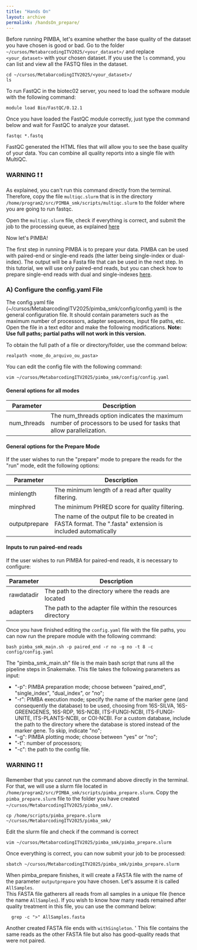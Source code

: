 ```yaml
---
title: "Hands On"
layout: archive
permalink: /handsOn_prepare/
---  
```


Before running PIMBA, let's examine whether the base quality of the dataset you have chosen is good or bad.
Go to the folder `~/cursos/MetabarcodingITV2025/<your_dataset>/` and replace `<your_dataset>` with your chosen dataset.
If you use the `ls` command, you can list and view all the FASTQ files in the dataset.

```console  
cd ~/cursos/MetabarcodingITV2025/<your_dataset>/
ls
```
To run FastQC in the biotec02 server, you need to load the software module with the following command:
```console  
module load Bio/FastQC/0.12.1
```

Once you have loaded the FastQC module correctly, just type the command below and wait for FastQC to analyze your dataset.
```console  
fastqc *.fastq
```
FastQC generated the HTML files that will allow you to see the base quality of your data.
You can combine all quality reports into a single file with MultiQC.
### WARNING ❗ :exclamation:
As explained, you can't run this command directly from the terminal. Therefore, copy the file `multiqc.slurm` that is in the directory `/home/program2/src/PIMBA_smk/scripts/multiqc.slurm` to the folder where you are going to run fastqc.

Open the `multiqc.slurm` file, check if everything is correct, and submit the job to the processing queue, as explained [here](https://itvgenomics.github.io/tutorial_metabarcoding_v3/submitting_jobs/)

Now let's PIMBA!

The first step in running PIMBA is to prepare your data. PIMBA can be used with paired-end or single-end reads (the latter being single-index or dual-index). The output will be a Fasta file that can be used in the next step. In this tutorial, we will use only paired-end reads, but you can check how to prepare single-end reads with dual and single-indexes [here](https://github.com/itvgenomics/pimba_smk/blob/main/README.md#a-configure-the-configyaml-file).

### A) Configure the config.yaml File

The config.yaml file (~/cursos/MetabarcodingITV2025/pimba_smk/config/config.yaml) is the general configuration file. It should contain parameters such as the maximum number of processors, adapter sequences, input file paths, etc. Open the file in a text editor and make the following modifications. **Note: Use full paths; partial paths will not work in this version.**

To obtain the full path of a file or directory/folder, use the command below:
```console  
realpath <nome_do_arquivo_ou_pasta>
```

You can edit the config file with the following command:
```console  
vim ~/cursos/MetabarcodingITV2025/pimba_smk/config/config.yaml
```
#### General options for all modes

| Parameter | Description |
| ----------- | ----------- |
| num_threads | The num_threads option indicates the maximum number of processors to be used for tasks that allow parallelization. |

#### General options for the Prepare Mode
If the user wishes to run the "prepare" mode to prepare the reads for the "run" mode, edit the following options:

| Parameter | Description |
| ----------- | ----------- |
| minlength | The minimum length of a read after quality filtering. |
| minphred | The minimum PHRED score for quality filtering. |
| outputprepare | The name of the output file to be created in FASTA format. The ".fasta" extension is included automatically |

#### Inputs to run paired-end reads
If the user wishes to run PIMBA for paired-end reads, it is necessary to configure:

| Parameter | Description |
| ----------- | ----------- |
| rawdatadir | The path to the directory where the reads are located |
| adapters | The path to the adapter file within the resources directory |

Once you have finished editing the `config.yaml` file with the file paths, you can now run the prepare module with the following command:
```console  
bash pimba_smk_main.sh -p paired_end -r no -g no -t 8 -c config/config.yaml
```
The "pimba_smk_main.sh" file is the main bash script that runs all the pipeline steps in Snakemake. This file takes the following parameters as input:

- "-p": PIMBA preparation mode; choose between "paired_end", "single_index", "dual_index", or "no";
- "-r": PIMBA execution mode; specify the name of the marker gene (and consequently the database) to be used, choosing from 16S-SILVA, 16S-GREENGENES, 16S-RDP, 16S-NCBI, ITS-FUNGI-NCBI, ITS-FUNGI-UNITE, ITS-PLANTS-NCBI, or COI-NCBI. For a custom database, include the path to the directory where the database is stored instead of the marker gene. To skip, indicate "no";
- "-g": PIMBA plotting mode; choose between "yes" or "no";
- "-t": number of processors;
- "-c": the path to the config file.

### WARNING ❗ :exclamation:
Remember that you cannot run the command above directly in the terminal. For that, we will use a slurm file located in `/home/program2/src/PIMBA_smk/scripts/pimba_prepare.slurm`.
Copy the `pimba_prepare.slurm` file to the folder you have created `~/cursos/MetabarcodingITV2025/pimba_smk/`.
```console  
cp /home/scripts/pimba_prepare.slurm ~/cursos/MetabarcodingITV2025/pimba_smk/
```

Edit the slurm file and check if the command is correct
```console  
vim ~/cursos/MetabarcodingITV2025/pimba_smk/pimba_prepare.slurm
```

Once everything is correct, you can now submit your job to be processed:
```console  
sbatch ~/cursos/MetabarcodingITV2025/pimba_smk/pimba_prepare.slurm
```

When pimba_prepare finishes, it will create a FASTA file with the name of the parameter `outputprepare` you have chosen. Let's assume it is called `AllSamples`.\
This FASTA file gatherers all reads from all samples in a unique file (hence the name `AllSamples`).
If you wish to know how many reads remained after quality treatment in this file, you can use the command below:

```console  
  grep -c ">" AllSamples.fasta
```

Another created FASTA file ends with `withSingleton`. ' This file contains the same reads as the other FASTA file but also has good-quality reads that were not paired.

